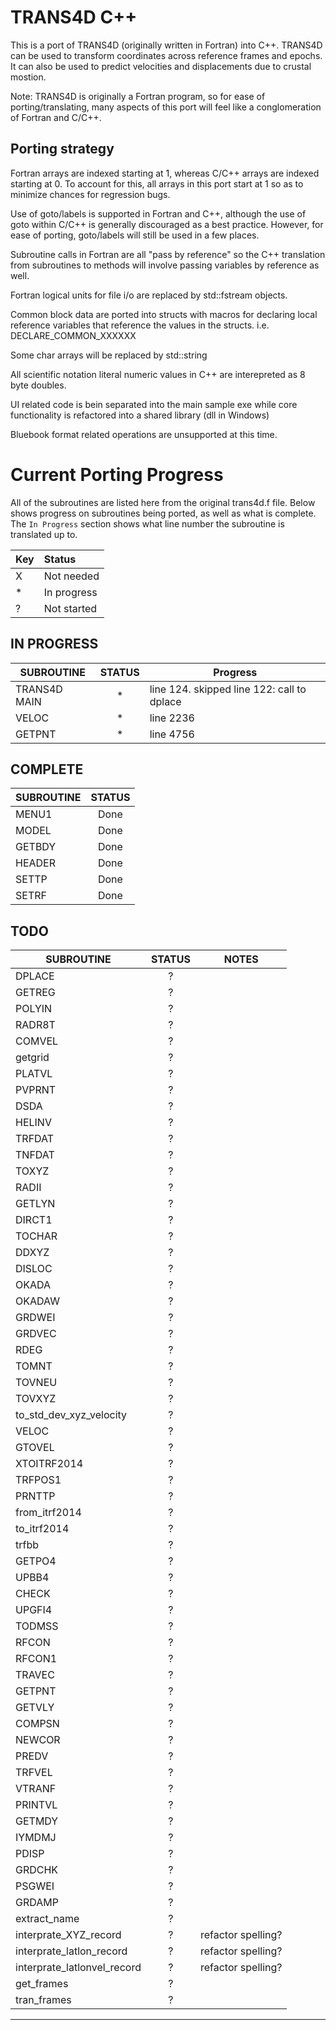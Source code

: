 # TRANS4D C++

This is a port of TRANS4D (originally written in Fortran) into C++.
TRANS4D can be used to transform coordinates across reference frames and epochs.
It can also be used to predict velocities and displacements due to crustal mostion.

Note: TRANS4D is originally a Fortran program, so for ease of porting/translating,
many aspects of this port will feel like a conglomeration of Fortran and C/C++.

## Porting strategy
Fortran arrays are indexed starting at 1, whereas C/C++ arrays are indexed starting at 0. 
To account for this, all arrays in this port start at 1 so as to minimize chances for
regression bugs.

Use of goto/labels is supported in Fortran and C++, although the use of goto within C/C++
is generally discouraged as a best practice. However, for ease of porting, goto/labels
will still be used in a few places.

Subroutine calls in Fortran are all "pass by reference" so the C++ translation from
subroutines to methods will involve passing variables by reference as well. 

Fortran logical units for file i/o are replaced by std::fstream objects.

Common block data are ported into structs with macros for declaring local reference
variables that reference the values in the structs. i.e. DECLARE_COMMON_XXXXXX

Some char arrays will be replaced by std::string

All scientific notation literal numeric values in C++ are interepreted as 8 byte doubles.

UI related code is bein separated into the main sample exe while core functionality is
refactored into a shared library (dll in Windows)

Bluebook format related operations are unsupported at this time.



# Current Porting Progress

All of the subroutines are listed here from the original trans4d.f file.
Below shows progress on subroutines being ported, as well as what is complete.
The `In Progress` section shows what line number the subroutine is translated up to.

|Key| Status     |
|---|:-----------|
| X | Not needed |
| * | In progress|
| ? | Not started|


## IN PROGRESS

| SUBROUTINE     | STATUS         | Progress       |
|----------------|:--------------:|----------------|
| TRANS4D MAIN   | *              | line 124. skipped line 122: call to dplace |
| VELOC          | *              | line 2236      |
| GETPNT         | *              | line 4756      |


## COMPLETE

| SUBROUTINE     | STATUS         |
|----------------|:--------------:|
| MENU1          | Done           |
| MODEL          | Done           |
| GETBDY         | Done           |
| HEADER         | Done           |
| SETTP          | Done           |
| SETRF          | Done           |


## TODO

| SUBROUTINE     | STATUS         | NOTES          |
|----------------|:--------------:|----------------|
| DPLACE         | ?              |
| GETREG         | ?              |
| POLYIN         | ?              |
| RADR8T         | ?              |
| COMVEL         | ?              |
| getgrid        | ?              |
| PLATVL         | ?              |
| PVPRNT         | ?              |
| DSDA           | ?              |
| HELINV         | ?              |
| TRFDAT         | ?              |
| TNFDAT         | ?              |
| TOXYZ          | ?              |
| RADII          | ?              |
| GETLYN         | ?              |
| DIRCT1         | ?              |
| TOCHAR         | ?              |
| DDXYZ          | ?              |
| DISLOC         | ?              |
| OKADA          | ?              |
| OKADAW         | ?              |
| GRDWEI         | ?              |
| GRDVEC         | ?              |
| RDEG           | ?              |
| TOMNT          | ?              |
| TOVNEU         | ?              |
| TOVXYZ         | ?              |
| to_std_dev_xyz_velocity      | ?              |
| VELOC          | ?              |
| GTOVEL         | ?              |
| XTOITRF2014    | ?              |
| TRFPOS1        | ?              |
| PRNTTP         | ?              |
| from_itrf2014  | ?              |
| to_itrf2014    | ?              |
| trfbb          | ?              |
| GETPO4         | ?              |
| UPBB4          | ?              |
| CHECK          | ?              |
| UPGFI4         | ?              |
| TODMSS         | ?              |
| RFCON          | ?              |
| RFCON1         | ?              |
| TRAVEC         | ?              |
| GETPNT         | ?              |
| GETVLY         | ?              |
| COMPSN         | ?              |
| NEWCOR         | ?              |
| PREDV          | ?              |
| TRFVEL         | ?              |
| VTRANF         | ?              |
| PRINTVL        | ?              |
| GETMDY         | ?              |
| IYMDMJ         | ?              |
| PDISP          | ?              |
| GRDCHK         | ?              |
| PSGWEI         | ?              |
| GRDAMP         | ?              |
| extract_name   | ?              |
| interprate_XYZ_record        | ?              |  refactor spelling?
| interprate_latlon_record     | ?              |  refactor spelling?
| interprate_latlonvel_record  | ?              |  refactor spelling?
| get_frames     | ?              |
| tran_frames    | ?              |

---------------